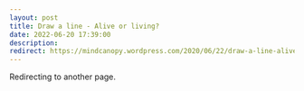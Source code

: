 ```yaml
---
layout: post
title: Draw a line - Alive or living?
date: 2022-06-20 17:39:00
description:
redirect: https://mindcanopy.wordpress.com/2020/06/22/draw-a-line-alive-or-living/
---
```


Redirecting to another page.
